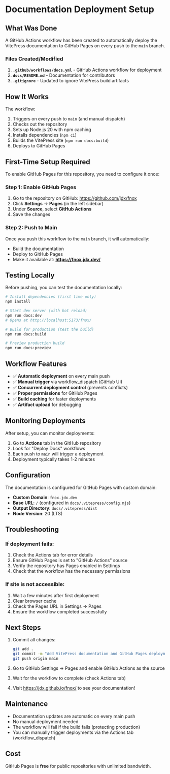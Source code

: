 # Documentation Deployment Setup

## What Was Done

A GitHub Actions workflow has been created to automatically deploy the VitePress documentation to GitHub Pages on every push to the `main` branch.

### Files Created/Modified

1. **`.github/workflows/docs.yml`** - GitHub Actions workflow for deployment
2. **`docs/README.md`** - Documentation for contributors
3. **`.gitignore`** - Updated to ignore VitePress build artifacts

## How It Works

The workflow:

1. Triggers on every push to `main` (and manual dispatch)
2. Checks out the repository
3. Sets up Node.js 20 with npm caching
4. Installs dependencies (`npm ci`)
5. Builds the VitePress site (`npm run docs:build`)
6. Deploys to GitHub Pages

## First-Time Setup Required

To enable GitHub Pages for this repository, you need to configure it once:

### Step 1: Enable GitHub Pages

1. Go to the repository on GitHub: https://github.com/jdx/fnox
2. Click **Settings** → **Pages** (in the left sidebar)
3. Under **Source**, select **GitHub Actions**
4. Save the changes

### Step 2: Push to Main

Once you push this workflow to the `main` branch, it will automatically:

- Build the documentation
- Deploy to GitHub Pages
- Make it available at: **https://fnox.jdx.dev/**

## Testing Locally

Before pushing, you can test the documentation locally:

```bash
# Install dependencies (first time only)
npm install

# Start dev server (with hot reload)
npm run docs:dev
# Opens at http://localhost:5173/fnox/

# Build for production (test the build)
npm run docs:build

# Preview production build
npm run docs:preview
```

## Workflow Features

- ✅ **Automatic deployment** on every main push
- ✅ **Manual trigger** via workflow_dispatch (GitHub UI)
- ✅ **Concurrent deployment control** (prevents conflicts)
- ✅ **Proper permissions** for GitHub Pages
- ✅ **Build caching** for faster deployments
- ✅ **Artifact upload** for debugging

## Monitoring Deployments

After setup, you can monitor deployments:

1. Go to **Actions** tab in the GitHub repository
2. Look for "Deploy Docs" workflows
3. Each push to `main` will trigger a deployment
4. Deployment typically takes 1-2 minutes

## Configuration

The documentation is configured for GitHub Pages with custom domain:

- **Custom Domain**: `fnox.jdx.dev`
- **Base URL**: `/` (configured in `docs/.vitepress/config.mjs`)
- **Output Directory**: `docs/.vitepress/dist`
- **Node Version**: 20 (LTS)

## Troubleshooting

### If deployment fails:

1. Check the Actions tab for error details
2. Ensure GitHub Pages is set to "GitHub Actions" source
3. Verify the repository has Pages enabled in Settings
4. Check that the workflow has the necessary permissions

### If site is not accessible:

1. Wait a few minutes after first deployment
2. Clear browser cache
3. Check the Pages URL in Settings → Pages
4. Ensure the workflow completed successfully

## Next Steps

1. Commit all changes:

   ```bash
   git add .
   git commit -m "Add VitePress documentation and GitHub Pages deployment"
   git push origin main
   ```

2. Go to GitHub Settings → Pages and enable GitHub Actions as the source

3. Wait for the workflow to complete (check Actions tab)

4. Visit https://jdx.github.io/fnox/ to see your documentation!

## Maintenance

- Documentation updates are automatic on every main push
- No manual deployment needed
- The workflow will fail if the build fails (protecting production)
- You can manually trigger deployments via the Actions tab (workflow_dispatch)

## Cost

GitHub Pages is **free** for public repositories with unlimited bandwidth.
